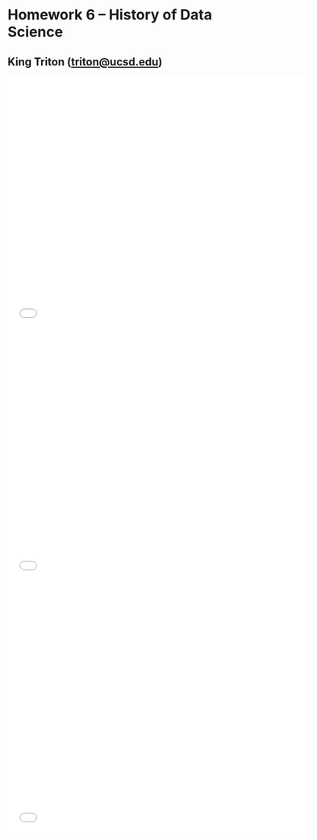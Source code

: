 # Homework 6 – History of Data Science
## King Triton (triton@ucsd.edu)
<!-- Homework 6 for History of Data Science, Winter 2022 @ UC San Diego.
![hw06pic1](https://github.com/vikwaran03/dsc90-wi22-hw06/blob/main/hw06circle.png?raw=true)
Creating a map using Folium to visualize John Snow and Cholera Deaths
![hw06pic1](https://github.com/vikwaran03/dsc90-wi22-hw06/blob/main/hw063dscatter.png?raw=true)
Creating a 3d scatter plot using plotly.express to show the relationship between parents and child height
![hw06pic1](https://github.com/vikwaran03/dsc90-wi22-hw06/blob/main/hw06choropleth.png?raw=true)
Creating a choropleth to visualize population size based on France's departments.
 -->

<iframe src='snow-map.html' width=600 height=500 frameBorder=0></iframe>
<iframe src='plotly-galton_fig.html' width=600 height=500 frameBorder=0></iframe>
<iframe src='plotly-france_fig.html' width=600 height=500 frameBorder=0></iframe>
